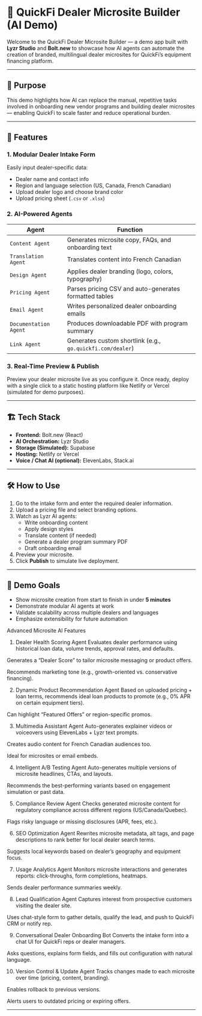# 🚀 QuickFi Dealer Microsite Builder (AI Demo)

Welcome to the QuickFi Dealer Microsite Builder — a demo app built with **Lyzr Studio** and **Bolt.new** to showcase how AI agents can automate the creation of branded, multilingual dealer microsites for QuickFi’s equipment financing platform.

---

## 🎯 Purpose

This demo highlights how AI can replace the manual, repetitive tasks involved in onboarding new vendor programs and building dealer microsites — enabling QuickFi to scale faster and reduce operational burden.

---

## 🧩 Features

### 1. Modular Dealer Intake Form
Easily input dealer-specific data:
- Dealer name and contact info
- Region and language selection (US, Canada, French Canadian)
- Upload dealer logo and choose brand color
- Upload pricing sheet (`.csv` or `.xlsx`)

### 2. AI-Powered Agents

| Agent | Function |
|-------|----------|
| `Content Agent` | Generates microsite copy, FAQs, and onboarding text |
| `Translation Agent` | Translates content into French Canadian |
| `Design Agent` | Applies dealer branding (logo, colors, typography) |
| `Pricing Agent` | Parses pricing CSV and auto-generates formatted tables |
| `Email Agent` | Writes personalized dealer onboarding emails |
| `Documentation Agent` | Produces downloadable PDF with program summary |
| `Link Agent` | Generates custom shortlink (e.g., `go.quickfi.com/dealer`) |

### 3. Real-Time Preview & Publish
Preview your dealer microsite live as you configure it. Once ready, deploy with a single click to a static hosting platform like Netlify or Vercel (simulated for demo purposes).

---

## 🏗️ Tech Stack

- **Frontend:** Bolt.new (React)
- **AI Orchestration:** Lyzr Studio
- **Storage (Simulated):** Supabase
- **Hosting:** Netlify or Vercel
- **Voice / Chat AI (optional):** ElevenLabs, Stack.ai

---

## 🛠️ How to Use

1. Go to the intake form and enter the required dealer information.
2. Upload a pricing file and select branding options.
3. Watch as Lyzr AI agents:
   - Write onboarding content
   - Apply design styles
   - Translate content (if needed)
   - Generate a dealer program summary PDF
   - Draft onboarding email
4. Preview your microsite.
5. Click **Publish** to simulate live deployment.

---

## 🧪 Demo Goals

- Show microsite creation from start to finish in under **5 minutes**
- Demonstrate modular AI agents at work
- Validate scalability across multiple dealers and languages
- Emphasize extensibility for future automation


Advanced Microsite AI Features
1. Dealer Health Scoring Agent
Evaluates dealer performance using historical loan data, volume trends, approval rates, and defaults.

Generates a “Dealer Score” to tailor microsite messaging or product offers.

Recommends marketing tone (e.g., growth-oriented vs. conservative financing).

2. Dynamic Product Recommendation Agent
Based on uploaded pricing + loan terms, recommends ideal loan products to promote (e.g., 0% APR on certain equipment tiers).

Can highlight “Featured Offers” or region-specific promos.

3. Multimedia Assistant Agent
Auto-generates explainer videos or voiceovers using ElevenLabs + Lyzr text prompts.

Creates audio content for French Canadian audiences too.

Ideal for microsites or email embeds.

4. Intelligent A/B Testing Agent
Auto-generates multiple versions of microsite headlines, CTAs, and layouts.

Recommends the best-performing variants based on engagement simulation or past data.

5. Compliance Review Agent
Checks generated microsite content for regulatory compliance across different regions (US/Canada/Quebec).

Flags risky language or missing disclosures (APR, fees, etc.).

6. SEO Optimization Agent
Rewrites microsite metadata, alt tags, and page descriptions to rank better for local dealer search terms.

Suggests local keywords based on dealer’s geography and equipment focus.

7. Usage Analytics Agent
Monitors microsite interactions and generates reports: click-throughs, form completions, heatmaps.

Sends dealer performance summaries weekly.

8. Lead Qualification Agent
Captures interest from prospective customers visiting the dealer site.

Uses chat-style form to gather details, qualify the lead, and push to QuickFi CRM or notify rep.

9. Conversational Dealer Onboarding Bot
Converts the intake form into a chat UI for QuickFi reps or dealer managers.

Asks questions, explains form fields, and fills out configuration with natural language.

10. Version Control & Update Agent
Tracks changes made to each microsite over time (pricing, content, branding).

Enables rollback to previous versions.

Alerts users to outdated pricing or expiring offers.

---